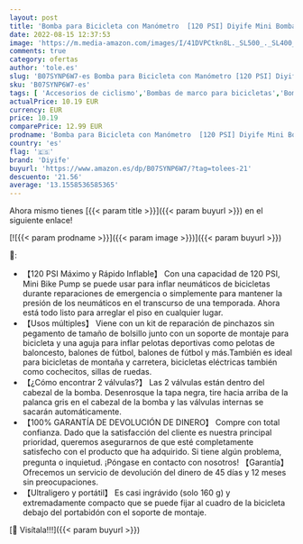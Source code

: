 ```yaml
---
layout: post
title: 'Bomba para Bicicleta con Manómetro  [120 PSI] Diyife Mini Bomba De Bicicleta [Set Completo  Aguja  Kit De Parche  Tapas De VáLvulas Y Montura De Marco para Presta Y Schrader'
date: 2022-08-15 12:37:53
image: 'https://m.media-amazon.com/images/I/41DVPCtkn8L._SL500_._SL400_.jpg'
comments: true
category: ofertas
author: 'tole.es'
slug: 'B07SYNP6W7-es Bomba para Bicicleta con Manómetro [120 PSI] Diyife Mini...'
sku: 'B07SYNP6W7-es'
tags: [ 'Accesorios de ciclismo','Bombas de marco para bicicletas','Bombas para hinchar bicicletas','Ciclismo','Deportes y aire libre','Ropa y equipo para deportes','bicicleta','diyife','🇪🇸', ]
actualPrice: 10.19 EUR
currency: EUR
price: 10.19
comparePrice: 12.99 EUR
prodname: 'Bomba para Bicicleta con Manómetro  [120 PSI] Diyife Mini Bomba De Bicicleta [Set Completo  Aguja  Kit De Parche  Tapas De VáLvulas Y Montura De Marco para Presta Y Schrader'
country: 'es'
flag: '🇪🇸'
brand: 'Diyife'
buyurl: 'https://www.amazon.es/dp/B07SYNP6W7/?tag=tolees-21'
descuento: '21.56'
average: '13.1558536585365'
---
```


Ahora mismo tienes [{{< param title >}}]({{< param buyurl >}}) en el siguiente enlace!

[![{{< param prodname >}}]({{< param image >}})]({{< param buyurl >}})

🔎:

- 【120 PSI Máximo y Rápido Inflable】 Con una capacidad de 120 PSI, Mini Bike Pump se puede usar para inflar neumáticos de bicicletas durante reparaciones de emergencia o simplemente para mantener la presión de los neumáticos en el transcurso de una temporada. Ahora está todo listo para arreglar el piso en cualquier lugar.
- 【Usos múltiples】 Viene con un kit de reparación de pinchazos sin pegamento de tamaño de bolsillo junto con un soporte de montaje para bicicleta y una aguja para inflar pelotas deportivas como pelotas de baloncesto, balones de fútbol, ​​balones de fútbol y más.También es ideal para bicicletas de montaña y carretera, bicicletas eléctricas también como cochecitos, sillas de ruedas.
- 【¿Cómo encontrar 2 válvulas?】 Las 2 válvulas están dentro del cabezal de la bomba. Desenrosque la tapa negra, tire hacia arriba de la palanca gris en el cabezal de la bomba y las válvulas internas se sacarán automáticamente.
- 【100% GARANTÍA DE DEVOLUCIÓN DE DINERO】 Compre con total confianza. Dado que la satisfacción del cliente es nuestra principal prioridad, queremos asegurarnos de que esté completamente satisfecho con el producto que ha adquirido. Si tiene algún problema, pregunta o inquietud. ¡Póngase en contacto con nosotros! 【Garantía】 Ofrecemos un servicio de devolución del dinero de 45 días y 12 meses sin preocupaciones.
- 【Ultraligero y portátil】 Es casi ingrávido (solo 160 g) y extremadamente compacto que se puede fijar al cuadro de la bicicleta debajo del portabidón con el soporte de montaje.

[🛒 Visítala!!!]({{< param buyurl >}})
